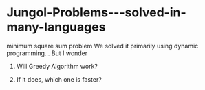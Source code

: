 # Jungol-Problems---solved-in-many-languages
minimum square sum problem
We solved it primarily using dynamic programming...
But I wonder

1) Will Greedy Algorithm work?

2) If it does, which one is faster?
